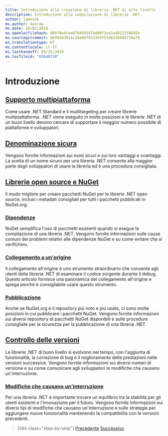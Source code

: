 ```yaml
---
title: Introduzione alla creazione di librerie .NET di alto livello
description: Introduzione alla compilazione di librerie .NET.
author: jamesnk
ms.author: mairaw
ms.date: 10/02/2018
ms.openlocfilehash: 980f0edcee07688935f6d08f3ce1ed812159695e
ms.sourcegitcommit: 8699383914c24a0df033393f55db3369db728a7b
ms.translationtype: HT
ms.contentlocale: it-IT
ms.lasthandoff: 05/15/2019
ms.locfileid: "65640730"
---
```

# <a name="get-started"></a>Introduzione

## <a name="cross-platform-targetingcross-platform-targetingmd"></a>[Supporto multipiattaforma](./cross-platform-targeting.md)

Come usare .NET Standard e il multitargeting per creare librerie multipiattaforma. .NET viene eseguito in molte posizioni e le librerie .NET di un buon livello devono cercare di supportare il maggior numero possibile di piattaforme e sviluppatori.

## <a name="strong-namingstrong-namingmd"></a>[Denominazione sicura](./strong-naming.md)

Vengono fornite informazioni sui nomi sicuri e sui loro vantaggi e svantaggi. La scelta di un nome sicuro per una libreria .NET consente alla maggior parte degli sviluppatori di usare la libreria ed è una procedura consigliata.

## <a name="nuget-and-open-source-librariesnugetmd"></a>[Librerie open source e NuGet](./nuget.md)

Il modo migliore per creare pacchetti NuGet per le librerie .NET open source, inclusi i metadati consigliati per tutti i pacchetti pubblicati in NuGet.org.

### <a name="dependenciesdependenciesmd"></a>[Dipendenze](./dependencies.md)

NuGet semplifica l'uso di pacchetti esistenti quando si esegue la compilazione di una libreria .NET. Vengono fornite informazioni sulle cause comuni dei problemi relativi alle dipendenze NuGet e su come evitare che si verifichino.

### <a name="source-linksourcelinkmd"></a>[Collegamento a un'origine](./sourcelink.md)

Il collegamento all'origine è uno strumento straordinario che consente agli utenti della libreria .NET di esaminare il codice sorgente durante il debug. Questo articolo fornisce una panoramica del collegamento all'origine e spiega perché è consigliabile usare questo strumento.

### <a name="publishingpublish-nuget-packagemd"></a>[Pubblicazione](./publish-nuget-package.md)

Anche se NuGet.org è il repository più noto e più usato, ci sono molte posizioni in cui pubblicare i pacchetti NuGet. Vengono fornite informazioni sui diversi repository di pacchetti NuGet disponibili e sulle procedure consigliate per la sicurezza per la pubblicazione di una libreria .NET.

## <a name="versioningversioningmd"></a>[Controllo delle versioni](./versioning.md)

Le librerie .NET di buon livello si evolvono nel tempo, con l'aggiunta di funzionalità, la correzione di bug e il miglioramento delle prestazioni nelle versioni successive. Vengono fornite informazioni sui diversi numeri di versione e su come comunicare agli sviluppatori le modifiche che causano un'interruzione.

### <a name="breaking-changesbreaking-changesmd"></a>[Modifiche che causano un'interruzione](./breaking-changes.md)

Per una libreria .NET è importante trovare un equilibrio tra la stabilità per gli utenti esistenti e l'innovazione per il futuro. Vengono fornite informazioni sui diversi tipi di modifiche che causano un'interruzione e sulle strategie per aggiungere nuove funzionalità mantenendo la compatibilità con le versioni precedenti.

>[!div class="step-by-step"]
>[Precedente](index.md)
>[Successivo](cross-platform-targeting.md)
